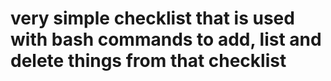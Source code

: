 # very simple checklist that is used with bash commands to add, list and delete things from that checklist
